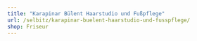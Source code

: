 ```yaml
---
title: "Karapinar Bülent Haarstudio und Fußpflege"
url: /selbitz/karapinar-buelent-haarstudio-und-fusspflege/
shop: Friseur
---
```

